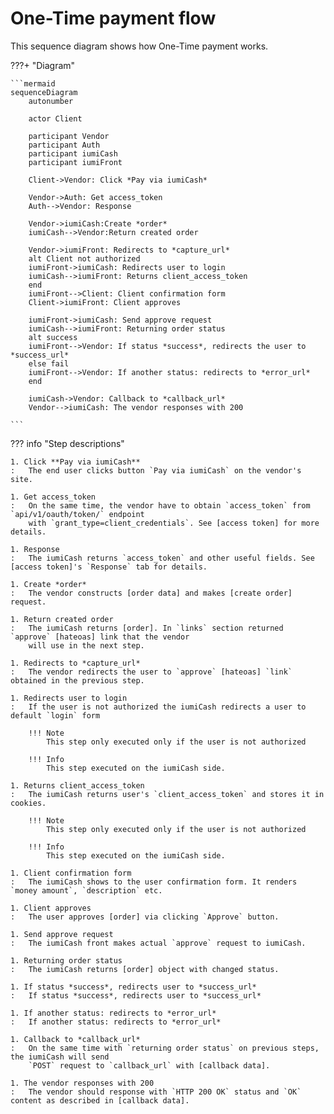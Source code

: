 # One-Time payment flow


This sequence diagram shows how One-Time payment works.

???+ "Diagram"

    ```mermaid
    sequenceDiagram
        autonumber

        actor Client

        participant Vendor
        participant Auth
        participant iumiCash
        participant iumiFront

        Client->Vendor: Click *Pay via iumiCash*

        Vendor->Auth: Get access_token
        Auth-->Vendor: Response

        Vendor->iumiCash:Create *order*
        iumiCash-->Vendor:Return created order

        Vendor->iumiFront: Redirects to *capture_url*
        alt Client not authorized
        iumiFront->iumiCash: Redirects user to login
        iumiCash-->iumiFront: Returns client_access_token
        end
        iumiFront-->Client: Client confirmation form
        Client->iumiFront: Client approves

        iumiFront->iumiCash: Send approve request
        iumiCash-->iumiFront: Returning order status
        alt success
        iumiFront-->Vendor: If status *success*, redirects the user to *success_url*
        else fail
        iumiFront-->Vendor: If another status: redirects to *error_url* 
        end

        iumiCash->Vendor: Callback to *callback_url*
        Vendor-->iumiCash: The vendor responses with 200

    ```

??? info "Step descriptions"

    1. Click **Pay via iumiCash**
    :   The end user clicks button `Pay via iumiCash` on the vendor's site.
    
    1. Get access_token
    :   On the same time, the vendor have to obtain `access_token` from `api/v1/oauth/token/` endpoint
        with `grant_type=client_credentials`. See [access token] for more details.
    
    1. Response
    :   The iumiCash returns `access_token` and other useful fields. See [access token]'s `Response` tab for details.
    
    1. Create *order*
    :   The vendor constructs [order data] and makes [create order] request.
    
    1. Return created order
    :   The iumiCash returns [order]. In `links` section returned `approve` [hateoas] link that the vendor
        will use in the next step.
    
    1. Redirects to *capture_url*
    :   The vendor redirects the user to `approve` [hateoas] `link` obtained in the previous step.
    
    1. Redirects user to login
    :   If the user is not authorized the iumiCash redirects a user to default `login` form

        !!! Note
            This step only executed only if the user is not authorized

        !!! Info
            This step executed on the iumiCash side.
    
    1. Returns client_access_token
    :   The iumiCash returns user's `client_access_token` and stores it in cookies.

        !!! Note
            This step only executed only if the user is not authorized
        
        !!! Info
            This step executed on the iumiCash side.
     
    1. Client confirmation form
    :   The iumiCash shows to the user confirmation form. It renders `money amount`, `description` etc.
    
    1. Client approves
    :   The user approves [order] via clicking `Approve` button.
    
    1. Send approve request
    :   The iumiCash front makes actual `approve` request to iumiCash.
    
    1. Returning order status
    :   The iumiCash returns [order] object with changed status.
    
    1. If status *success*, redirects user to *success_url*
    :   If status *success*, redirects user to *success_url*
    
    1. If another status: redirects to *error_url* 
    :   If another status: redirects to *error_url* 
    
    1. Callback to *callback_url*
    :   On the same time with `returning order status` on previous steps, the iumiCash will send
        `POST` request to `callback_url` with [callback data].
    
    1. The vendor responses with 200
    :   The vendor should response with `HTTP 200 OK` status and `OK` content as described in [callback data].
    

[access token]: ../authentication/token.md#client-credentials
[order data]: ../orders/create_order.md#request
[create order]: ../orders/create_order.md#create-order-api
[order]: ../orders/create_order.md#response
[hateoas]: ../orders/create_order.md#hateoas
[callback data]: ../orders/callback.md

